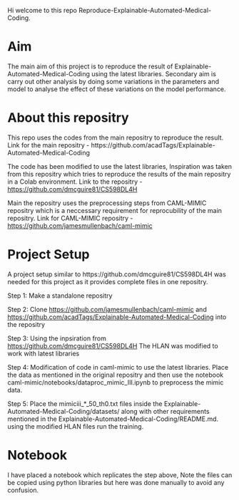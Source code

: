 Hi welcome to this repo Reproduce-Explainable-Automated-Medical-Coding.

<h1> Aim </h1>
The main aim of this project is to reproduce the result of Explainable-Automated-Medical-Coding using the latest libraries. Secondary aim is carry out other analysis by doing some variations in the parameters and model to analyse the effect of these variations on the model performance.

<h1> About this repositry </h1>
This repo uses the codes from the main repositry to reproduce the result.
Link for the main repositry - https://github.com/acadTags/Explainable-Automated-Medical-Coding 

The code has been modified to use the latest libraries, Inspiration was taken from this repositry which tries to reproduce the results of the main repositry in a Colab environment.
Link to the repositry - https://github.com/dmcguire81/CS598DL4H

Main the repositry uses the preprocessing steps from CAML-MIMIC repositry which is a neccessary requirement for reprocubility of the main repositry.
Link for CAML-MIMIC repositry - https://github.com/jamesmullenbach/caml-mimic

<h1> Project Setup </h1>
A project setup similar to https://github.com/dmcguire81/CS598DL4H was needed for this project as it provides complete files in one repositry.

Step 1:
Make a standalone repositry

Step 2:
Clone https://github.com/jamesmullenbach/caml-mimic and https://github.com/acadTags/Explainable-Automated-Medical-Coding into the repositry

Step 3:
Using the inpsiration from https://github.com/dmcguire81/CS598DL4H The HLAN was modified to work with latest libraries

Step 4:
Modification of code in caml-mimic to use the latest libraries. Place the data as mentioned in the original repositry and then use the notebook caml-mimic/notebooks/dataproc_mimic_III.ipynb to preprocess the mimic data.

Step 5:
Place the mimiciii_*_50_th0.txt files inside the Explainable-Automated-Medical-Coding/datasets/ along with other requirements mentioned in the Explainable-Automated-Medical-Coding/README.md. using the modified HLAN files run the training.

<h1> Notebook </h1>
I have placed a notebook which replicates the step above, Note the files can be copied using python libraries but here was done manually to avoid any confusion.
